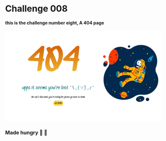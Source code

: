 # Challenge 008

#### this is the challenge number eight, A 404 page

[![final design](https://github.com/mateo-andres/100DaysChallenge/blob/master/008/DailyUI-008.png?raw=true "final design")](https://github.com/mateo-andres/100DaysChallenge/blob/master/008/DailyUI-008.png?raw=true "final design")

### Made hungry 🌮 🍕
